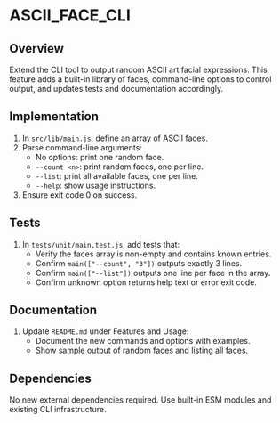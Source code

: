 # ASCII_FACE_CLI

## Overview

Extend the CLI tool to output random ASCII art facial expressions. This feature adds a built-in library of faces, command-line options to control output, and updates tests and documentation accordingly.

## Implementation

1. In `src/lib/main.js`, define an array of ASCII faces.  
2. Parse command-line arguments:
   - No options: print one random face.
   - `--count <n>`: print <n> random faces, one per line.
   - `--list`: print all available faces, one per line.
   - `--help`: show usage instructions.
3. Ensure exit code 0 on success.

## Tests

1. In `tests/unit/main.test.js`, add tests that:
   - Verify the faces array is non-empty and contains known entries.
   - Confirm `main(["--count", "3"])` outputs exactly 3 lines.
   - Confirm `main(["--list"])` outputs one line per face in the array.
   - Confirm unknown option returns help text or error exit code.

## Documentation

1. Update `README.md` under Features and Usage:
   - Document the new commands and options with examples.
   - Show sample output of random faces and listing all faces.

## Dependencies

No new external dependencies required. Use built-in ESM modules and existing CLI infrastructure.

